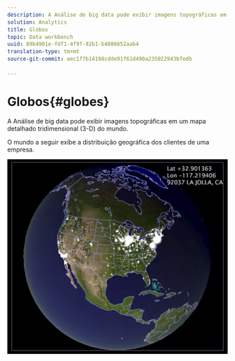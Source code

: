 ```yaml
---
description: A Análise de big data pode exibir imagens topográficas em um mapa detalhado tridimensional (3-D) do mundo.
solution: Analytics
title: Globos
topic: Data workbench
uuid: 89b4901e-fdf1-4f9f-82b1-b4886652aab4
translation-type: tm+mt
source-git-commit: aec1f7b14198cdde91f61d490a235022943bfedb

---
```



# Globos{#globes}

A Análise de big data pode exibir imagens topográficas em um mapa detalhado tridimensional (3-D) do mundo.

O mundo a seguir exibe a distribuição geográfica dos clientes de uma empresa.

![](assets/vis_Globe_RollOverLatLong.png)

